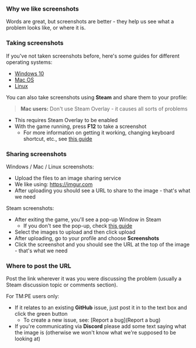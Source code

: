 ### Why we like screenshots

Words are great, but screenshots are better - they help us see what a problem looks like, or where it is.

### Taking screenshots

If you've not taken screenshots before, here's some guides for different operating systems:

* [Windows 10](https://www.howtogeek.com/226280/how-to-take-screenshots-in-windows-10/)
* [Mac OS](https://support.apple.com/en-gb/HT201361)
* [Linux](https://itsfoss.com/take-screenshot-linux/)

You can also take screenshots using **Steam** and share them to your profile:

> **Mac users:** Don't use Steam Overlay - it causes all sorts of problems

* This requires Steam Overlay to be enabled
* With the game running, press **F12** to take a screenshot
    * For more information on getting it working, changing keyboard shortcut, etc., see [this guide](http://www.skylinesplanningguide.com/2015/03/guide-to-taking-screenshot.html)

### Sharing screenshots

Windows / Mac / Linux screenshots:

* Upload the files to an image sharing service
* We like using: https://imgur.com
* After uploading you should see a URL to share to the image - that's what we need

Steam screenshots:

* After exiting the game, you'll see a pop-up Window in Steam
    * If you don't see the pop-up, check [this guide](https://steamcommunity.com/discussions/forum/1/154644349170123545/)
* Select the images to upload and then click upload
* After uploading, go to your profile and choose **Screenshots**
* Click the screenshot and you should see the URL at the top of the image - that's what we need

### Where to post the URL

Post the link wherever it was you were discussing the problem (usually a Steam discussion topic or comments section).

For TM:PE users only:

* If it relates to an existing **GitHub** issue, just post it in to the text box and click the green button
    * To create a new issue, see: [Report a bug](Report a bug)
* If you're communicating via **Discord** please add some text saying what the image is (otherwise we won't know what we're supposed to be looking at)